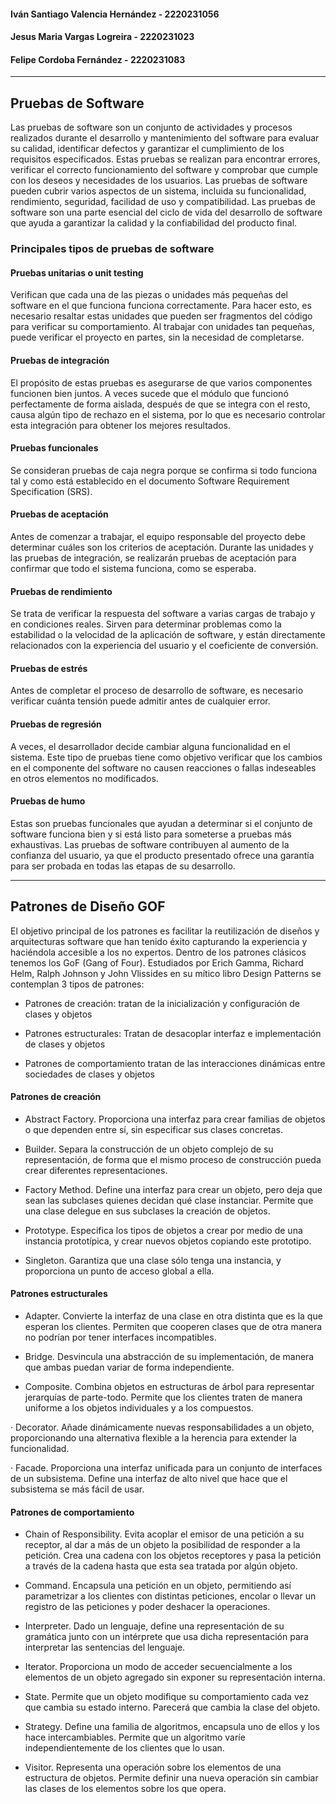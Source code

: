 #### Iván Santiago Valencia Hernández - 2220231056
#### Jesus Maria Vargas Logreira - 2220231023
#### Felipe Cordoba Fernández - 2220231083
------------
## Pruebas de Software
Las pruebas de software son un conjunto de actividades y procesos realizados durante el desarrollo y mantenimiento del software para evaluar su calidad, identificar defectos y garantizar el cumplimiento de los requisitos especificados. Estas pruebas se realizan para encontrar errores, verificar el correcto funcionamiento del software y comprobar que cumple con los deseos y necesidades de los usuarios. Las pruebas de software pueden cubrir varios aspectos de un sistema, incluida su funcionalidad, rendimiento, seguridad, facilidad de uso y compatibilidad. Las pruebas de software son una parte esencial del ciclo de vida del desarrollo de software que ayuda a garantizar la calidad y la confiabilidad del producto final.
### Principales tipos de pruebas de software
#### Pruebas unitarias o unit testing
Verifican que cada una de las piezas o unidades más pequeñas del software en el que funciona funciona correctamente.
Para hacer esto, es necesario resaltar estas unidades que pueden ser fragmentos del código para verificar su comportamiento. Al trabajar con unidades tan pequeñas, puede verificar el proyecto en partes, sin la necesidad de completarse.
#### Pruebas de integración
El propósito de estas pruebas es asegurarse de que varios componentes funcionen bien juntos. A veces sucede que el módulo que funcionó perfectamente de forma aislada, después de que se integra con el resto, causa algún tipo de rechazo en el sistema, por lo que es necesario controlar esta integración para obtener los mejores resultados.
#### Pruebas funcionales
Se consideran pruebas de caja negra porque se confirma si todo funciona tal y como está establecido en el documento Software Requirement Specification (SRS).
#### Pruebas de aceptación
Antes de comenzar a trabajar, el equipo responsable del proyecto debe determinar cuáles son los criterios de aceptación.
Durante las unidades y las pruebas de integración, se realizarán pruebas de aceptación para confirmar que todo el sistema funciona, como se esperaba.
#### Pruebas de rendimiento
Se trata de verificar la respuesta del software a varias cargas de trabajo y en condiciones reales. Sirven para determinar problemas como la estabilidad o la velocidad de la aplicación de software, y están directamente relacionados con la experiencia del usuario y el coeficiente de conversión.
#### Pruebas de estrés
Antes de completar el proceso de desarrollo de software, es necesario verificar cuánta tensión puede admitir antes de cualquier error.
#### Pruebas de regresión
A veces, el desarrollador decide cambiar alguna funcionalidad en el sistema. Este tipo de pruebas tiene como objetivo verificar que los cambios en el componente del software no causen reacciones o fallas indeseables en otros elementos no modificados.
#### Pruebas de humo
Estas son pruebas funcionales que ayudan a determinar si el conjunto de software funciona bien y si está listo para someterse a pruebas más exhaustivas.
Las pruebas de software contribuyen al aumento de la confianza del usuario, ya que el producto presentado ofrece una garantía para ser probada en todas las etapas de su desarrollo.

------------
## Patrones de Diseño GOF
El objetivo principal de los patrones es facilitar la reutilización de diseños y arquitecturas software que han tenido éxito capturando la experiencia y haciéndola accesible a los no expertos.
Dentro de los patrones clásicos tenemos los GoF (Gang of Four). Estudiados por Erich Gamma, Richard Helm, Ralph Johnson y John Vlissides en su mítico libro Design Patterns se contemplan 3 tipos de patrones:

- Patrones de creación: tratan de la inicialización y configuración de clases y objetos

- Patrones estructurales: Tratan de desacoplar interfaz e implementación de clases y objetos

- Patrones de comportamiento tratan de las interacciones dinámicas entre sociedades de clases y objetos

#### Patrones de creación

- Abstract Factory. Proporciona una interfaz para crear familias de objetos o que dependen entre sí, sin especificar sus clases concretas.

- Builder. Separa la construcción de un objeto complejo de su representación, de forma que el mismo proceso de construcción pueda crear diferentes representaciones.

- Factory Method. Define una interfaz para crear un objeto, pero deja que sean las subclases quienes decidan qué clase instanciar. Permite que una clase delegue en sus subclases la creación de objetos.

- Prototype. Especifica los tipos de objetos a crear por medio de una instancia prototípica, y crear nuevos objetos copiando este prototipo.

- Singleton. Garantiza que una clase sólo tenga una instancia, y proporciona un punto de acceso global a ella.

#### Patrones estructurales

- Adapter. Convierte la interfaz de una clase en otra distinta que es la que esperan los clientes. Permiten que cooperen clases que de otra manera no podrían por tener interfaces incompatibles.

- Bridge. Desvincula una abstracción de su implementación, de manera que ambas puedan variar de forma independiente.

- Composite. Combina objetos en estructuras de árbol para representar jerarquías de parte-todo. Permite que los clientes traten de manera uniforme a los objetos individuales y a los compuestos.

· Decorator. Añade dinámicamente nuevas responsabilidades a un objeto, proporcionando una alternativa flexible a la herencia para extender la funcionalidad.

· Facade. Proporciona una interfaz unificada para un conjunto de interfaces de un subsistema. Define una interfaz de alto nivel que hace que el subsistema se más fácil de usar.

#### Patrones de comportamiento

- Chain of Responsibility. Evita acoplar el emisor de una petición a su receptor, al dar a más de un objeto la posibilidad de responder a la petición. Crea una cadena con los objetos receptores y pasa la petición a través de la cadena hasta que esta sea tratada por algún objeto.

- Command. Encapsula una petición en un objeto, permitiendo así parametrizar a los clientes con distintas peticiones, encolar o llevar un registro de las peticiones y poder deshacer la operaciones.

- Interpreter. Dado un lenguaje, define una representación de su gramática junto con un intérprete que usa dicha representación para interpretar las sentencias del lenguaje.

- Iterator. Proporciona un modo de acceder secuencialmente a los elementos de un objeto agregado sin exponer su representación interna.

- State. Permite que un objeto modifique su comportamiento cada vez que cambia su estado interno. Parecerá que cambia la clase del objeto.

- Strategy. Define una familia de algoritmos, encapsula uno de ellos y los hace intercambiables. Permite que un algoritmo varíe independientemente de los clientes que lo usan.

- Visitor. Representa una operación sobre los elementos de una estructura de objetos. Permite definir una nueva operación sin cambiar las clases de los elementos sobre los que opera.